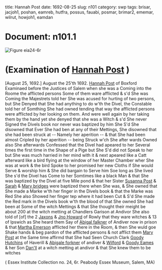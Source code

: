 title: Hannah Post
date: 1692-08-25
slug: n101
category: swp
tags: brisar, jacjoh1, poshan, eamreb, hutfra, possus, fauabi, posmar, brimar2, ememar, wilrut, howjoh1, eamdan




# Document: n101.1

![Figure eia24-6r](/assets/thumb/eia24-6r.jpg)

# (Examination of [Hannah Post](/tag/poshan.html) )
[August 25, 1692.] August the 25'th 1692.
[Hannah Post](/tag/poshan.html) of Boxford Examinaed before the Justices of Salem when she was a Coming into the Roome the afflicted persons Some of them ware afflicted & s'd She was Coming the Majestrets told her She was acused for hurting of two persons, but She Denyed that She had anything to do w'th the Divel, the Constable told her of Somthing She had owned tending that way the afflicted persons were afflicted by her looking on them. And were well again by her taking them by the hand yet she denyed that she was a Witch & s'd She never Signed the Divels book nor never was baptized by him She S'd She disowned that Ever She had ben at any of their Mettings, She disowned that she had been struck at -- Namely her aperition -- & that She had been almost Cripled by her aperition -- being Struck w'ch She after wards Owned also She afterwards Confessed that the Divel  had apeared to her Several times the first time in the Shape of a Pige but She S'd did not Speak to her but She was much harried in her mind with it & next apeared like a Catt afterward like a bird flying at the window of her Master Chamber wher She was at work & the bird Spoke to her promised her new Cloths if She would Serve & worship him & She did bargain to Serve him Soe long as She lived She s'd the Divel has Come to her Somtimes like a black Man & that She was baptized by the Divel at five Mile pond & that her Sister [Susanna Post](/tag/possus.html) & [Sarah](/tag/brisar.html) & [Mary bridges](/tag/brimar2.html) were baptized there when She was, & She owned that She made a Marke w'th her finger in the Divels book & that the Marke was Red She also Showed her finger tep where it had been Cut & S'd She made the Red mark in the Divels book w'th the blood of that She owned She had been at Some of the witch Mettings & that She thought their meight be about 200 at the witch metting at Chandlers Garison at Andivor She also told of [of] the 2 [Jaxons](/tag/jacjoh1.html) & [Jno Howard](/tag/howjoh1.html) of Rowly  that they ware witches & 13 of Ipswich as She heard them Say of [Abigal falkner](/tag/fauabi.html) of Andiver now in prison & that [Martha Emerson](/tag/ememar.html) afflicted her there in the Room, & then She wuld goe Shake hands & beg pardon of the afflicted persons & not afflict them [Mary Post](/tag/posmar.html) at the Same time affirmd that She had Seen Church Clark [Goody Hutchins](/tag/hutfra.html) of Haverill & [Abigale forkner](/tag/fauabi.html) of andiver & [Wilford](/tag/wilrut.html) & [Goody Eames](/tag/eamreb.html) & her Son [Dan'll](/tag/eamdan.html) at a witch metting at andivor & that She knew them to be witches

( Essex Institute Collection no. 24, 6r. Peabody Essex Museum, Salem, MA)
